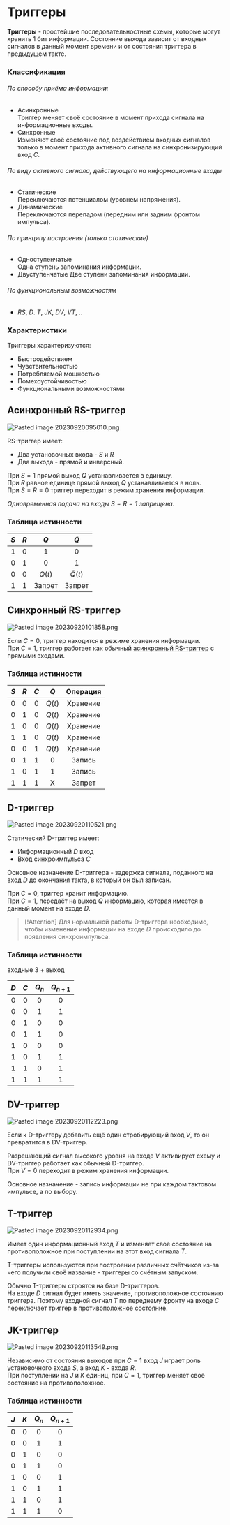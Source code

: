 # Триггеры

**Триггеры** - простейшие последовательностные схемы, которые могут хранить 1 бит информации. Состояние выхода зависит от входных сигналов в данный момент времени и от состояния триггера в предыдущем такте.

### Классификация

###### По способу приёма информации:
- Асинхронные  
	Триггер меняет своё состояние в момент прихода сигнала на информационные входы.
- Синхронные  
	Изменяют своё состояние под воздействием входных сигналов только в момент прихода активного сигнала на синхронизирующий вход $C$.

###### По виду активного сигнала, действующего на информационные входы
- Статические  
	Переключаются потенциалом (уровнем напряжения).
- Динамические  
	Переключаются перепадом (передним или задним фронтом импульса).

###### По принципу построения (только статические)
- Одноступенчатые  
	Одна ступень запоминания информации.
- Двуступенчатые
	Две ступени запоминания информации.

###### По функциональным возможностям
- $RS$, $D$. $T$, $JK$, $DV$, $VT$, ..

### Характеристики

Триггеры характеризуются:
- Быстродействием
- Чувствительностью
- Потребляемой мощностью
- Помехоустойчивостью
- Функциональными возможностями

## Асинхронный RS-триггер

![Pasted image 20230920095010.png](../Pasted%20image%2020230920095010.png#)

RS-триггер имеет:
- Два установочных входа - $S$ и $R$
- Два выхода - прямой и инверсный.

При $S = 1$ прямой выход $Q$ устанавливается в единицу.  
При $R$ равное единице прямой выход $Q$ устанавливается в ноль.  
При $S = R = 0$ триггер переходит в режим хранения информации.

*Одновременная подача на входы $S = R = 1$ запрещена*.
### Таблица истинности

| $S$ | $R$ | $Q$ | $\bar{Q}$ |
| :-: | :-: | :-: | :-: |
| 1 | 0 | 1 | 0 |
| 0 | 1 | 0 | 1 |
| 0 | 0 | $Q(t)$ | $\bar{Q}(t)$ |
| 1 | 1 | Запрет | Запрет |

## Синхронный RS-триггер

![Pasted image 20230920101858.png](../Pasted%20image%2020230920101858.png#)

Если $C = 0$, триггер находится в режиме хранения информации.  
При $C = 1$, триггер работает как обычный [асинхронный RS-триггер](04%20-%20%D0%A2%D1%80%D0%B8%D0%B3%D0%B3%D0%B5%D1%80%D1%8B.md#asinhronnyj-rs-trigger) с прямыми входами.
### Таблица истинности

| $S$ | $R$ | $C$ | $Q$ | Операция |
| :-: | :-: | :-: | :-: | :-: |
| 0 | 0 | 0 | $Q(t)$ | Хранение |
| 0 | 1 | 0 | $Q(t)$ | Хранение |
| 1 | 0 | 0 | $Q(t)$ | Хранение |
| 1 | 1 | 0 | $Q(t)$ | Хранение |
| 0 | 0 | 1 | $Q(t)$ | Хранение |
| 0 | 1 | 1 | 0 | Запись |
| 1 | 0 | 1 | 1 | Запись |
| 1 | 1 | 1 | X | Запрет |

## D-триггер

![Pasted image 20230920110521.png](../Pasted%20image%2020230920110521.png#)

Статический D-триггер имеет:
- Информационный $D$ вход
- Вход синхроимпульса $C$

Основное назначение D-триггера - задержка сигнала, поданного на вход $D$ до окончания такта, в который он был записан.

При $C = 0$, триггер хранит информацию.  
При $C = 1$, передаёт на выход $Q$ информацию, которая имеется в данный момент на входе $D$.

> [!Attention]
> Для нормальной работы D-триггера необходимо, чтобы изменение информации на входе $D$ происходило до появления синхроимпульса.  

### Таблица истинности
входные 3 + выход

| $D$ | $C$ | $Q_n$ | $Q_{n+1}$ |
| :-: | :-: | :-: | :-: |
| 0 | 0 | 0 | 0 |
| 0 | 0 | 1 | 1 |
| 0 | 1 | 0 | 0 |
| 0 | 1 | 1 | 0 |
| 1 | 0 | 0 | 0 |
| 1 | 0 | 1 | 1 |
| 1 | 1 | 0 | 1 |
| 1 | 1 | 1 | 1 |

## DV-триггер

![Pasted image 20230920112223.png](../Pasted%20image%2020230920112223.png#)

Если к D-триггеру добавить ещё один стробирующий вход $V$, то он превратится в DV-триггер.

Разрешающий сигнал высокого уровня на входе $V$ активирует схему и DV-триггер работает как обычный D-триггер.  
При $V = 0$ переходит в режим хранения информации.

Основное назначение - запись информации не при каждом тактовом импульсе, а по выбору.

## T-триггер

![Pasted image 20230920112934.png](../Pasted%20image%2020230920112934.png#)

Имеет один информационный вход $T$ и изменяет своё состояние на противоположное при поступлении на этот вход сигнала $T$.

T-триггеры используются при построении различных счётчиков из-за чего получили своё название - триггеры со счётным запуском.

Обычно T-триггеры строятся на базе D-триггеров.  
На входе $D$ сигнал будет иметь значение, противоположное состоянию триггера. Поэтому входной сигнал $T$ по переднему фронту на входе $C$ переключает триггер в противоположное состояние.

## JK-триггер

![Pasted image 20230920113549.png](../Pasted%20image%2020230920113549.png#)

Независимо от состояния выходов при $C = 1$ вход $J$ играет роль установочного входа $S$, а вход $K$ - входа $R$.  
При поступлении на $J$ и $K$ единиц, при $C = 1$, триггер меняет своё состояние на противоположное.

### Таблица истинности

| $J$ | $K$ | $Q_n$ | $Q_{n+1}$ |
| :-: | :-: | :-: | :-: |
| 0 | 0 | 0 | 0 |
| 0 | 0 | 1 | 1 |
| 0 | 1 | 0 | 0 |
| 0 | 1 | 1 | 0 |
| 1 | 0 | 0 | 1 |
| 1 | 0 | 1 | 1 |
| 1 | 1 | 0 | 1 |
| 1 | 1 | 1 | 0 |
